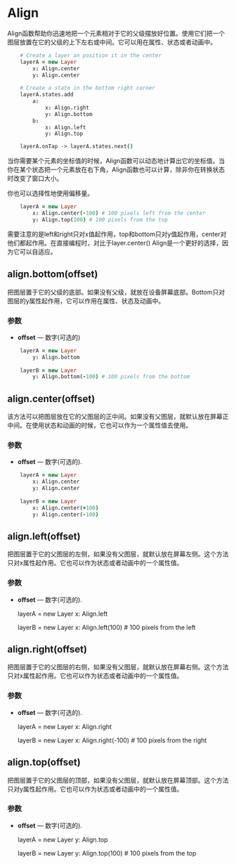 # Align

Align函数帮助你迅速地把一个元素相对于它的父级摆放好位置。使用它们把一个图层放置在它的父级的上下左右或中间。它可以用在属性、状态或者动画中。

```coffeescript
    # Create a layer an position it in the center 
    layerA = new Layer
        x: Align.center
        y: Align.center
     
    # Create a state in the bottom right corner 
    layerA.states.add
        a:
            x: Align.right
            y: Align.bottom
        b:
            x: Align.left
            y: Align.top

    layerA.onTap -> layerA.states.next()
```

当你需要某个元素的坐标值的时候，Align函数可以动态地计算出它的坐标值。当你在某个状态把一个元素放在右下角，Align函数也可以计算，除非你在转换状态时改变了窗口大小。

你也可以选择性地使用偏移量。

```coffeescript
	layerA = new Layer
	    x: Align.center(-100) # 100 pixels left from the center 
	    y: Align.top(100) # 100 pixels from the top 
```

需要注意的是left和right只对x值起作用，top和bottom只对y值起作用，center对他们都起作用。在直接编程时，对比于layer.center() Align是一个更好的选择，因为它可以自适应。

<a id="bottom"></a>
## align.bottom(offset)

把图层置于它的父级的底部。如果没有父级，就放在设备屏幕底部。Bottom只对图层的y属性起作用，它可以作用在属性、状态及动画中。

### 参数

* **offset** — 数字(可选的)

```coffeescript
    layerA = new Layer
        y: Align.bottom
     
    layerB = new Layer
        y: Align.bottom(-100) # 100 pixels from the bottom 
```

<a id="center"></a>
## align.center(offset)

该方法可以把图层放在它的父图层的正中间。如果没有父图层，就默认放在屏幕正中间。在使用状态和动画的时候，它也可以作为一个属性值去使用。

### 参数

* **offset** — 数字(可选的).

```coffeescript
    layerA = new Layer
        x: Align.center
        y: Align.center
     
    layerB = new Layer
        x: Align.center(+100)
        y: Align.center(-100)
```

<a id="left"></a>
## align.left(offset)


把图层置于它的父图层的左侧，如果没有父图层，就默认放在屏幕左侧。这个方法只对x属性起作用。它也可以作为状态或者动画中的一个属性值。

### 参数

* **offset** — 数字(可选的).


    layerA = new Layer
        x: Align.left
     
    layerB = new Layer
        x: Align.left(100) # 100 pixels from the left 

<a id="right"></a>
## align.right(offset)

把图层置于它的父图层的右侧，如果没有父图层，就默认放在屏幕右侧。这个方法只对x属性起作用。它也可以作为状态或者动画中的一个属性值。

### 参数

* **offset** — 数字(可选的).


    layerA = new Layer
        x: Align.right
     
    layerB = new Layer
        x: Align.right(-100) # 100 pixels from the right 

<a id="top"></a>
## align.top(offset)

把图层置于它的父图层的顶部，如果没有父图层，就默认放在屏幕顶部。这个方法只对y属性起作用。它也可以作为状态或者动画中的一个属性值。

### 参数

* **offset** — 数字(可选的).


    layerA = new Layer
        y: Align.top
     
    layerB = new Layer
        y: Align.top(100) # 100 pixels from the top 